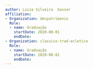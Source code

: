 ```yaml
---
author: Luiza Silveira  Gasser
affiliation:
- Organization: dmcpatrimonio
  Role:
  - name: Graduação
    startDate: 2020-08-01
    endDate: 
- Organization: classico-trad-ecletico
  Role:
  - name: Graduação
    startDate: 2020-08-01
    endDate: 
---
```




